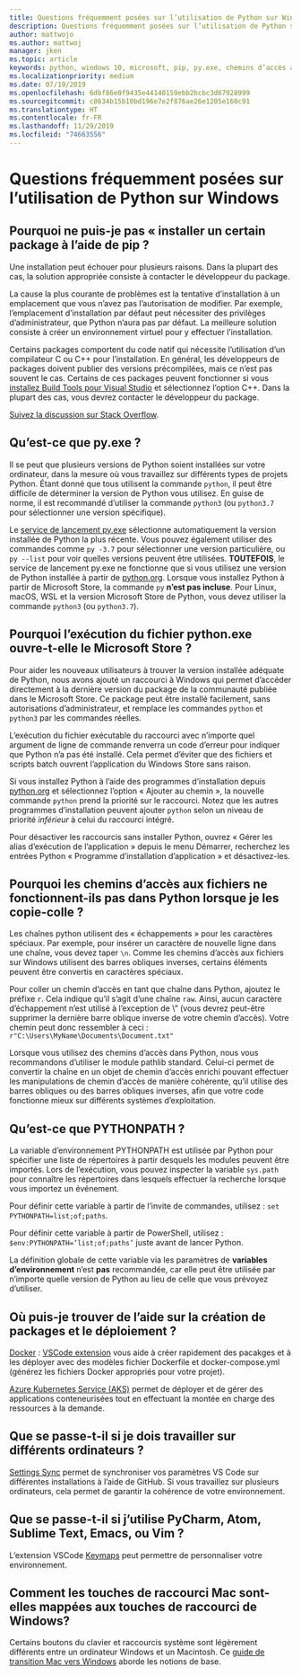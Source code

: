 ```yaml
---
title: Questions fréquemment posées sur l’utilisation de Python sur Windows
description: Questions fréquemment posées sur l’utilisation de Python sur Windows
author: mattwojo
ms.author: mattwoj
manager: jken
ms.topic: article
keywords: python, windows 10, microsoft, pip, py.exe, chemins d’accès aux fichiers, PYTHONPATH, déploiement python, création de package python
ms.localizationpriority: medium
ms.date: 07/19/2019
ms.openlocfilehash: 6dbf86e0f9435e44140159ebb2bcbc3d67928999
ms.sourcegitcommit: c8634b15b10bd196e7e2f876ae26e1205e160c91
ms.translationtype: HT
ms.contentlocale: fr-FR
ms.lasthandoff: 11/29/2019
ms.locfileid: "74663556"
---
```

# <a name="frequently-asked-questions-about-using-python-on-windows"></a>Questions fréquemment posées sur l’utilisation de Python sur Windows

## <a name="why-cant-i-pip-install-a-certain-package"></a>Pourquoi ne puis-je pas « installer un certain package à l’aide de pip ?

Une installation peut échouer pour plusieurs raisons. Dans la plupart des cas, la solution appropriée consiste à contacter le développeur du package.

La cause la plus courante de problèmes est la tentative d’installation à un emplacement que vous n’avez pas l’autorisation de modifier. Par exemple, l’emplacement d’installation par défaut peut nécessiter des privilèges d’administrateur, que Python n’aura pas par défaut. La meilleure solution consiste à créer un environnement virtuel pour y effectuer l’installation.

Certains packages comportent du code natif qui nécessite l’utilisation d’un compilateur C ou C++ pour l’installation. En général, les développeurs de packages doivent publier des versions précompilées, mais ce n’est pas souvent le cas. Certains de ces packages peuvent fonctionner si vous [installez Build Tools pour Visual Studio](https://visualstudio.microsoft.com/downloads/#build-tools-for-visual-studio-2019) et sélectionnez l’option C++. Dans la plupart des cas, vous devrez contacter le développeur du package.

[Suivez la discussion sur Stack Overflow](https://stackoverflow.com/questions/4750806/how-do-i-install-pip-on-windows/12476379).

## <a name="what-is-pyexe"></a>Qu’est-ce que py.exe ?

Il se peut que plusieurs versions de Python soient installées sur votre ordinateur, dans la mesure où vous travaillez sur différents types de projets Python. Étant donné que tous utilisent la commande `python`, il peut être difficile de déterminer la version de Python vous utilisez. En guise de norme, il est recommandé d’utiliser la commande `python3` (ou `python3.7` pour sélectionner une version spécifique).

Le [service de lancement py.exe](https://docs.python.org/3/using/windows.html#launcher) sélectionne automatiquement la version installée de Python la plus récente. Vous pouvez également utiliser des commandes comme `py -3.7` pour sélectionner une version particulière, ou `py --list` pour voir quelles versions peuvent être utilisées. **TOUTEFOIS**, le service de lancement py.exe ne fonctionne que si vous utilisez une version de Python installée à partir de [python.org](https://www.python.org/downloads/windows/). Lorsque vous installez Python à partir de Microsoft Store, la commande `py` **n’est pas incluse**. Pour Linux, macOS, WSL et la version Microsoft Store de Python, vous devez utiliser la commande `python3` (ou `python3.7`).

## <a name="why-does-running-pythonexe-open-the-microsoft-store"></a>Pourquoi l’exécution du fichier python.exe ouvre-t-elle le Microsoft Store ?

Pour aider les nouveaux utilisateurs à trouver la version installée adéquate de Python, nous avons ajouté un raccourci à Windows qui permet d’accéder directement à la dernière version du package de la communauté publiée dans le Microsoft Store. Ce package peut être installé facilement, sans autorisations d’administrateur, et remplace les commandes `python` et `python3` par les commandes réelles.

L’exécution du fichier exécutable du raccourci avec n’importe quel argument de ligne de commande renverra un code d’erreur pour indiquer que Python n’a pas été installé. Cela permet d’éviter que des fichiers et scripts batch ouvrent l’application du Windows Store sans raison.

Si vous installez Python à l’aide des programmes d’installation depuis [python.org](https://www.python.org/downloads/windows/) et sélectionnez l’option « Ajouter au chemin », la nouvelle commande `python` prend la priorité sur le raccourci. Notez que les autres programmes d’installation peuvent ajouter `python` selon un niveau de priorité _inférieur_ à celui du raccourci intégré.

Pour désactiver les raccourcis sans installer Python, ouvrez « Gérer les alias d’exécution de l’application » depuis le menu Démarrer, recherchez les entrées Python « Programme d’installation d’application » et désactivez-les.

## <a name="why-dont-file-paths-work-in-python-when-i-copy-paste-them"></a>Pourquoi les chemins d’accès aux fichiers ne fonctionnent-ils pas dans Python lorsque je les copie-colle ?

Les chaînes python utilisent des « échappements » pour les caractères spéciaux. Par exemple, pour insérer un caractère de nouvelle ligne dans une chaîne, vous devez taper `\n`. Comme les chemins d’accès aux fichiers sur Windows utilisent des barres obliques inverses, certains éléments peuvent être convertis en caractères spéciaux.

Pour coller un chemin d’accès en tant que chaîne dans Python, ajoutez le préfixe `r`. Cela indique qu’il s’agit d’une chaîne `raw`. Ainsi, aucun caractère d’échappement n’est utilisé à l’exception de \” (vous devrez peut-être supprimer la dernière barre oblique inverse de votre chemin d’accès). Votre chemin peut donc ressembler à ceci : `r"C:\Users\MyName\Documents\Document.txt"`

Lorsque vous utilisez des chemins d’accès dans Python, nous vous recommandons d’utiliser le module pathlib standard. Celui-ci permet de convertir la chaîne en un objet de chemin d’accès enrichi pouvant effectuer les manipulations de chemin d’accès de manière cohérente, qu’il utilise des barres obliques ou des barres obliques inverses, afin que votre code fonctionne mieux sur différents systèmes d’exploitation.

## <a name="what-is-pythonpath"></a>Qu’est-ce que PYTHONPATH ?

La variable d’environnement PYTHONPATH est utilisée par Python pour spécifier une liste de répertoires à partir desquels les modules peuvent être importés. Lors de l’exécution, vous pouvez inspecter la variable `sys.path` pour connaître les répertoires dans lesquels effectuer la recherche lorsque vous importez un événement.

Pour définir cette variable à partir de l’invite de commandes, utilisez : `set PYTHONPATH=list;of;paths`.

Pour définir cette variable à partir de PowerShell, utilisez : `$env:PYTHONPATH=’list;of;paths’` juste avant de lancer Python.

La définition globale de cette variable via les paramètres de **variables d’environnement** n’est **pas** recommandée, car elle peut être utilisée par n’importe quelle version de Python au lieu de celle que vous prévoyez d’utiliser.

## <a name="where-can-i-find-help-with-packaging-and-deployment"></a>Où puis-je trouver de l’aide sur la création de packages et le déploiement ?

[Docker](https://code.visualstudio.com/docs/azure/docker) : [VSCode extension](https://code.visualstudio.com/docs/azure/docker) vous aide à créer rapidement des pacakges et à les déployer avec des modèles fichier Dockerfile et docker-compose.yml (générez les fichiers Docker appropriés pour votre projet).

[Azure Kubernetes Service (AKS)](https://docs.microsoft.com/azure/aks/) permet de déployer et de gérer des applications conteneurisées tout en effectuant la montée en charge des ressources à la demande.

## <a name="what-if-i-need-to-work-across-different-machines"></a>Que se passe-t-il si je dois travailler sur différents ordinateurs ?

[Settings Sync](https://marketplace.visualstudio.com/items?itemName=Shan.code-settings-sync) permet de synchroniser vos paramètres VS Code sur différentes installations à l’aide de GitHub. Si vous travaillez sur plusieurs ordinateurs, cela permet de garantir la cohérence de votre environnement.

## <a name="what-if-im-used-to-using-pycharm-atom-sublime-text-emacs-or-vim"></a>Que se passe-t-il si j’utilise PyCharm, Atom, Sublime Text, Emacs, ou Vim ?

L’extension VSCode [Keymaps](https://marketplace.visualstudio.com/search?target=VSCode&category=Keymaps&sortBy=Downloads) peut permettre de personnaliser votre environnement.

## <a name="how-do-mac-shortcut-keys-map-to-windows-shortcut-keys"></a>Comment les touches de raccourci Mac sont-elles mappées aux touches de raccourci de Windows?

Certains boutons du clavier et raccourcis système sont légèrement différents entre un ordinateur Windows et un Macintosh. Ce [guide de transition Mac vers Windows](../dev-environment/mac-to-windows.md) aborde les notions de base.

